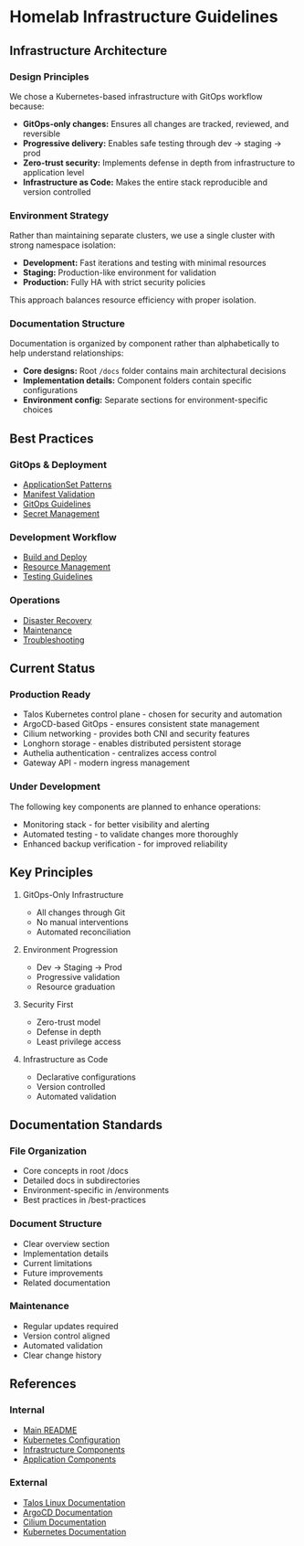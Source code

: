 # Homelab Infrastructure Guidelines

## Infrastructure Architecture

### Design Principles

We chose a Kubernetes-based infrastructure with GitOps workflow because:

- **GitOps-only changes:** Ensures all changes are tracked, reviewed, and reversible
- **Progressive delivery:** Enables safe testing through dev → staging → prod
- **Zero-trust security:** Implements defense in depth from infrastructure to application level
- **Infrastructure as Code:** Makes the entire stack reproducible and version controlled

### Environment Strategy

Rather than maintaining separate clusters, we use a single cluster with strong namespace isolation:

- **Development:** Fast iterations and testing with minimal resources
- **Staging:** Production-like environment for validation
- **Production:** Fully HA with strict security policies

This approach balances resource efficiency with proper isolation.

### Documentation Structure

Documentation is organized by component rather than alphabetically to help understand relationships:

- **Core designs:** Root `/docs` folder contains main architectural decisions
- **Implementation details:** Component folders contain specific configurations
- **Environment config:** Separate sections for environment-specific choices

## Best Practices

### GitOps & Deployment

- [ApplicationSet Patterns](best-practices/applicationset-patterns.md)
- [Manifest Validation](best-practices/manifest-validation.md)
- [GitOps Guidelines](best-practices/gitops.md)
- [Secret Management](security/secrets-management.md)

### Development Workflow

- [Build and Deploy](best-practices/build.md)
- [Resource Management](best-practices/resources.md)
- [Testing Guidelines](best-practices/testing.md)

### Operations

- [Disaster Recovery](operations/disaster-recovery.md)
- [Maintenance](operations/maintenance.md)
- [Troubleshooting](operations/troubleshooting.md)

## Current Status

### Production Ready

- Talos Kubernetes control plane - chosen for security and automation
- ArgoCD-based GitOps - ensures consistent state management
- Cilium networking - provides both CNI and security features
- Longhorn storage - enables distributed persistent storage
- Authelia authentication - centralizes access control
- Gateway API - modern ingress management

### Under Development

The following key components are planned to enhance operations:

- Monitoring stack - for better visibility and alerting
- Automated testing - to validate changes more thoroughly
- Enhanced backup verification - for improved reliability

## Key Principles

1. GitOps-Only Infrastructure

   - All changes through Git
   - No manual interventions
   - Automated reconciliation

2. Environment Progression

   - Dev → Staging → Prod
   - Progressive validation
   - Resource graduation

3. Security First

   - Zero-trust model
   - Defense in depth
   - Least privilege access

4. Infrastructure as Code
   - Declarative configurations
   - Version controlled
   - Automated validation

## Documentation Standards

### File Organization

- Core concepts in root /docs
- Detailed docs in subdirectories
- Environment-specific in /environments
- Best practices in /best-practices

### Document Structure

- Clear overview section
- Implementation details
- Current limitations
- Future improvements
- Related documentation

### Maintenance

- Regular updates required
- Version control aligned
- Automated validation
- Clear change history

## References

### Internal

- [Main README](../README.md)
- [Kubernetes Configuration](../k8s/README.md)
- [Infrastructure Components](../k8s/infrastructure/README.md)
- [Application Components](../k8s/applications/README.md)

### External

- [Talos Linux Documentation](https://talos.dev/docs)
- [ArgoCD Documentation](https://argo-cd.readthedocs.io/)
- [Cilium Documentation](https://docs.cilium.io/)
- [Kubernetes Documentation](https://kubernetes.io/docs/)
